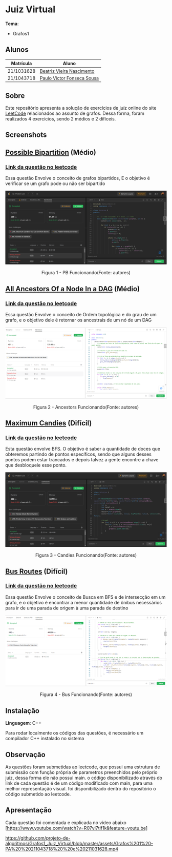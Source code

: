 



# Juiz Virtual
**Tema**:
 - Grafos1


## Alunos
|Matrícula | Aluno |
| -- | -- |
| 21/1031628 |  [Beatriz Vieira Nascimento](https://github.com/Beatrizvn)     |
| 21/1043718 | [Paulo Victor Fonseca Sousa](https://github.com/PauloVictorFS)  |


## Sobre 
Este repositório apresenta a solução de exercícios de juíz online do site [LeetCode](https://leetcode.com/) relacionados ao assunto de grafos. Dessa forma, foram realizados 4 exercicios, sendo 2 médios e 2 difíceis.


## Screenshots

## [Possible Bipartition](../Grafos1_Juiz_Virtual/Possible_Bipartition/pb.cpp) (Médio)

### [Link da questão no leetcode](https://leetcode.com/problems/possible-bipartition/)

Essa questão Envolve o conceito de grafos bipartidos, E o objetivo é verificar se um grafo pode ou não ser bipartido
<center>
<img src="/Img/pbFuncionando.png"></img>
<p>Figura 1 - PB Funcionando(Fonte: autores)</p>
</center>


## [All Ancestors Of a Node In a DAG](../Grafos1_Juiz_Virtual/All_Ancestors/Ancestors_com_main.cpp) (Médio)

### [Link da questão no leetcode](https://leetcode.com/problems/all-ancestors-of-a-node-in-a-directed-acyclic-graph/description/)

Essa questão Envolve o conceito de Ordem topológica e do grau de um grafo, e o objetivo dele é retornar os ancestrais de um nó de um DAG
<center>
<img src="/Img/Proof Ancestors.PNG"></img>
<p>Figura 2 - Ancestors Funcionando(Fonte: autores)</p>
</center>

## [Maximum Candies](../Grafos1_Juiz_Virtual/Maximum_Candies/Candies.cpp) (Difícil)
### [Link da questão no leetcode](https://leetcode.com/problems/maximum-candies-you-can-get-from-boxes/)

Esta questão envolve BFS. O objetivo é saber a quantidade de doces que obteremos partindo de pontos específicos, sendo que alguns desses pontos podem estar trancados e  depois talvez a gente encontre a chave que desbloqueie esse ponto.
<center>
<img src="/Img/candiesFuncionando.png"></img>
<p>Figura 3 - Candies Funcionando(Fonte: autores)</p>
</center>

## [Bus Routes](../Grafos1_Juiz_Virtual/Bus_Routes/Bus_routes_com_main.cpp) (Difícil)
### [Link da questão no leetcode](https://leetcode.com/problems/bus-routes/description/)

Essa questão Envolve o conceito de Busca em BFS e de intersecção em um grafo, e o objetivo é encontrar a menor quantidade de ônibus necessários para ir de uma parada de origem à uma parada de destino
<center>
<img src="/Img/Proof Bus.PNG"></img>
<p>Figura 4 - Bus  Funcionando(Fonte: autores)</p>
</center>


## Instalação 
**Linguagem**: C++<br>

Para rodar localmente os códigos das questões, é necessário um compilador C++ instalado no sistema

## Observação
As questões foram submetidas ao leetcode, que possui uma estrutura de submissão com função própria de parametros preenchidos pelo próprio juiz, dessa forma ele não possui main. o código disponibilizado através do link  de cada questão é de um código modificado com main, para uma melhor representação visual. foi disponibilizado dentro do repositório o código submetido ao leetcode.

## Apresentação 
Cada questão foi comentada e explicada no vídeo abaixo 
[https://www.youtube.com/watch?v=R07vi7tif1k&feature=youtu.be]

https://github.com/projeto-de-algoritmos/Grafos1_Juiz_Virtual/blob/master/assets/Grafos%201%20-PA%20%20211043718%20%20e%20211031628.mp4



